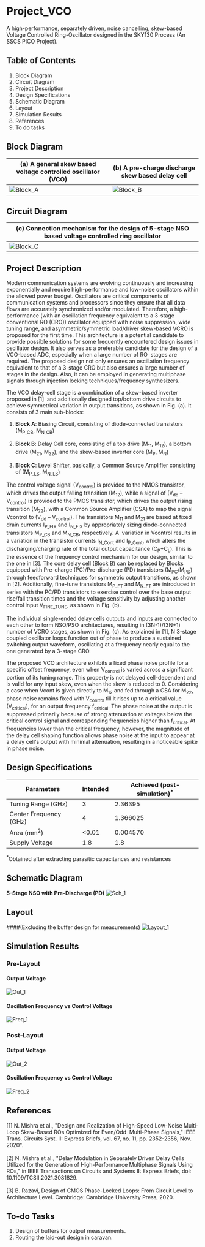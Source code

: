# Project_VCO
A high-performance, separately driven, noise cancelling, skew-based Voltage Controlled Ring-Oscillator designed in the SKY130 Process (An SSCS PICO Project).
## Table of Contents
1. Block Diagram
2. Circuit Diagram
3. Project Description
4. Design Specifications
5. Schematic Diagram
6. Layout
7. Simulation Results
8. References
9. To do tasks

## Block Diagram
|**(a) A general skew based voltage controlled oscillator (VCO)**| **(b) A pre-charge discharge skew based delay cell**|
|---          |----          |
|![Block_A](https://efabless-user-uploads.s3.amazonaws.com/b153caf6-93d1-4ab1-95e5-199154acbaeb/imagetools1.png)|![Block_B](https://efabless-user-uploads.s3.amazonaws.com/84a093ae-cc7d-417b-a016-a9d5fd9a9264/imagetools0.png)|


## Circuit Diagram
|**(c) Connection mechanism for the design of 5-stage NSO based voltage controlled ring oscillator**|
|---          |
|![Block_C](https://efabless-user-uploads.s3.amazonaws.com/9d47ca89-63a9-4757-823e-935e5ccd27af/imagetools0.png)|


## Project Description
Modern communication systems are evolving continuously and increasing exponentially and require high-performance and low-noise oscillators within the allowed power budget. Oscillators are critical components of communication systems and processors since they ensure that all data flows are accurately synchronized and/or modulated. Therefore, a high-performance (with an oscillation frequency equivalent to a 3-stage conventional RO (CRO)) oscillator equipped with noise suppression, wide tuning range, and asymmetric/symmetric load/driver skew-based VCRO is proposed for the first time. This architecture is a potential candidate to provide possible solutions for some frequently encountered design issues in oscillator design. It also serves as a preferable candidate for the design of a VCO-based ADC, especially when a large number of RO  stages are required. The proposed design not only ensures an oscillation frequency equivalent to that of a 3-stage CRO but also ensures a large number of stages in the design. Also, it can be employed in generating multiphase signals through injection locking techniques/frequency synthesizers.  

The VCO delay-cell stage is a combination of a skew-based inverter proposed in [1]  and additionally designed top/bottom drive circuits to achieve symmetrical variation in output transitions, as shown in Fig. (a). It consists of 3 main sub-blocks:

1) **Block A**: Biasing Circuit, consisting of diode-connected transistors (M<sub>P_CB</sub>, M<sub>N_CB</sub>)

2) **Block B**: Delay Cell core, consisting of a top drive (M<sub>11</sub>, M<sub>12</sub>), a bottom drive (M<sub>21</sub>, M<sub>22</sub>), and the skew-based inverter core (M<sub>P</sub>, M<sub>N</sub>)

3) **Block C**: Level Shifter, basically, a Common Source Amplifier consisting of (M<sub>P_LS</sub>, M<sub>N_LS</sub>)

The control voltage signal (V<sub>control</sub>) is provided to the NMOS transistor, which drives the output falling transition (M<sub>12</sub>), while a signal of (V<sub>dd</sub> – V<sub>control</sub>) is provided to the PMOS transistor, which drives the output rising transition (M<sub>22</sub>), with a Common Source Amplifier (CSA) to map the signal Vcontrol to (V<sub>dd</sub> – V<sub>control</sub>). The transistors M<sub>11</sub> and M<sub>21</sub> are based at fixed drain currents I<sub>P_FIX</sub> and I<sub>N_FIX</sub> by appropriately sizing diode-connected transistors M<sub>P_CB</sub> and M<sub>N_CB</sub>, respectively. A  variation in Vcontrol results in a variation in the transistor currents I<sub>N_Cont</sub> and I<sub>P_Cont</sub>, which alters the discharging/charging rate of the total output capacitance (C<sub>P</sub>+C<sub>L</sub>). This is the essence of the frequency control mechanism for our design, similar to the one in [3]. The core delay cell (Block B) can be replaced by Blocks equipped with Pre-charge (PC)/Pre-discharge (PD) transistors (M<sub>PC</sub>/M<sub>PD</sub>) through feedforward techniques for symmetric output transitions, as shown in [2]. Additionally, fine-tune transistors M<sub>P_FT</sub> and M<sub>N_FT</sub> are introduced in series with the PC/PD transistors to exercise control over the base output rise/fall transition times and the voltage sensitivity by adjusting another control input V<sub>FINE_TUNE</sub>, as shown in Fig. (b).

The individual single-ended delay cells outputs and inputs are connected to each other to form NSO/PSO architectures, resulting in (3N-1)/(3N+1) number of VCRO stages, as shown in Fig. (c). As explained in [1], N 3-stage coupled oscillator loops function out of phase to produce a sustained switching output waveform, oscillating at a frequency nearly equal to the one generated by a 3-stage CRO.    

The proposed VCO architecture exhibits a fixed phase noise profile for a specific offset frequency, even when V<sub>control</sub> is varied across a significant portion of its tuning range. This property is not delayed cell-dependent and is valid for any input skew, even when the skew is reduced to 0. Considering a case when Vcont is given directly to M<sub>12</sub> and fed through a CSA for M<sub>22</sub>, phase noise remains fixed with V<sub>control</sub> till it rises up to a critical value (V<sub>critical</sub>), for an output frequency f<sub>critical</sub>. The phase noise at the output is suppressed primarily because of strong attenuation at voltages below the critical control signal and corresponding frequencies higher than f<sub>critical</sub>. At frequencies lower than the critical frequency, however, the magnitude of the delay cell shaping function allows phase noise at the input to appear at a delay cell's output with minimal attenuation, resulting in a noticeable spike in phase noise.

## Design Specifications

|Parameters|Intended|Achieved (post-simulation)<sup>*</sup>|
|------------------| -----|---------------------------|
|Tuning Range (GHz)|3|2.36395|
|Center Frequency (GHz)|4|1.366025|
|Area (mm<sup>2</sup>)|<0.01|0.004570|
|Supply Voltage|1.8|1.8|

<sup>*</sup>Obtained after extracting parasitic capacitances and resistances

## Schematic Diagram
**5-Stage NSO with Pre-Discharge (PD)**
![Sch_1](https://github.com/anchitp/Project_VCO/blob/main/Plots/Schematic.png)

## Layout
####(Excluding the buffer design for measurements)
![Layout_1](https://github.com/anchitp/Project_VCO/blob/main/Plots/Layout.png)


## Simulation Results
### Pre-Layout
#### Output Voltage
![Out_1](https://github.com/anchitp/Project_VCO/blob/main/Plots/Pre_Layout_Out.png)

#### Oscillation Frequency vs Control Voltage
![Freq_1](https://github.com/anchitp/Project_VCO/blob/main/Plots/Pre_Layout_Freq.png)

### Post-Layout
#### Output Voltage
![Out_2](https://github.com/anchitp/Project_VCO/blob/main/Plots/Post_Layout_Out.png)

#### Oscillation Frequency vs Control Voltage
![Freq_2](https://github.com/anchitp/Project_VCO/blob/main/Plots/Post_Layout_Freq.png)

## References
[1] N. Mishra et al., "Design and Realization of High-Speed Low-Noise Multi-Loop Skew-Based ROs Optimized for Even/Odd  Multi-Phase Signals," IEEE Trans. Circuits Syst. II: Express Briefs, vol. 67, no. 11, pp. 2352-2356, Nov. 2020".<br/><br/>
[2] N. Mishra et al., "Delay Modulation in Separately Driven Delay Cells Utilized for the Generation of High-Performance Multiphase Signals Using ROs," in IEEE Transactions on Circuits and Systems II: Express Briefs, doi: 10.1109/TCSII.2021.3081829.<br/><br/>
[3] B. Razavi, Design of CMOS Phase-Locked Loops: From Circuit Level to Architecture Level. Cambridge: Cambridge University Press, 2020.

## To-do Tasks
1. Design of buffers for output measurements.
2. Routing the laid-out design in caravan.
